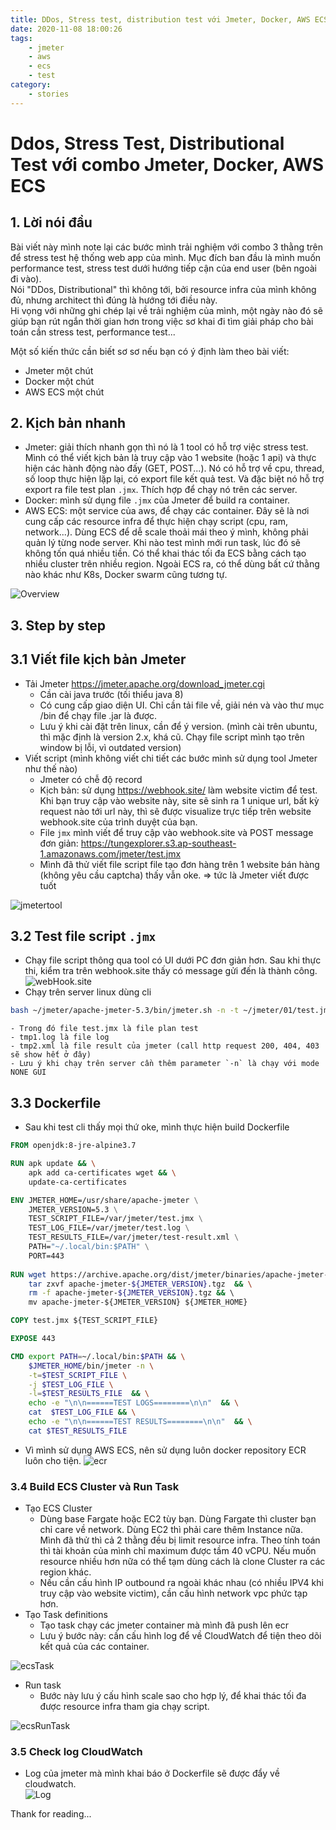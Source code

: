 ```yaml
---
title: DDos, Stress test, distribution test với Jmeter, Docker, AWS ECS
date: 2020-11-08 18:00:26
tags:
    - jmeter
    - aws
    - ecs
    - test
category: 
    - stories
---
```


# Ddos, Stress Test, Distributional Test với combo Jmeter, Docker, AWS ECS 
## 1. Lời nói đầu
Bài viết này mình note lại các bước mình trải nghiệm với combo 3 thằng trên để stress test hệ thống web app của mình. Mục đích ban đầu là mình muốn performance test, stress test dưới hướng tiếp cận của end user (bên ngoài đi vào).  
Nói "DDos, Distributional" thì không tới, bởi resource infra của mình không đủ, nhưng architect thì đúng là hướng tới điều này.     
Hi vọng với những ghi chép lại về trải nghiệm của mình, một ngày nào đó sẽ giúp bạn rút ngắn thời gian hơn trong việc sơ khai đi tìm giải pháp cho bài toán cần stress test, performance test...

Một số kiến thức cần biết sơ sơ nếu bạn có ý định làm theo bài viết:
- Jmeter một chút
- Docker một chút
- AWS ECS một chút

## 2. Kịch bản nhanh
- Jmeter: giải thích nhanh gọn thì nó là 1 tool có hỗ trợ việc stress test. Mình có thể viết kịch bản là truy cập vào 1 website (hoặc 1 api) và thực hiện các hành động nào đấy (GET, POST...). Nó có hỗ trợ về cpu, thread, số loop thực hiện lặp lại, có export file kết quả test. Và đặc biệt nó hỗ trợ export ra file test plan `.jmx`. Thích hợp để chạy nó trên các server. 
- Docker: mình sử dụng file `.jmx` của Jmeter để build ra container. 
- AWS ECS: một service của aws, để chạy các container. Đây sẽ là nơi cung cấp các resource infra để thực hiện chạy script (cpu, ram, network...). Dùng ECS để dễ scale thoải mái theo ý mình, không phải quản lý từng node server. Khi nào test mình mới run task, lúc đó sẽ không tốn quá nhiều tiền. Có thể khai thác tối đa ECS bằng cách tạo nhiều cluster trên nhiều region.
Ngoài ECS ra, có thể dùng bất cứ thằng nào khác như K8s, Docker swarm cũng tương tự. 

![Overview](https://tungexplorer.s3.ap-southeast-1.amazonaws.com/jmeter/ddos_overview.jpg)

## 3. Step by step
## 3.1 Viết file kịch bản Jmeter
- Tải Jmeter https://jmeter.apache.org/download_jmeter.cgi 
    - Cần cài java trước (tối thiểu java 8)
    - Có cung cấp giao diện UI. Chỉ cần tải file về, giải nén và vào thư mục /bin để chạy file .jar là được.
    - Lưu ý khi cài đặt trên linux, cần để ý version. (mình cài trên ubuntu, thì mặc định là version 2.x, khá cũ. Chạy file script mình tạo trên window bị lỗi, vì outdated version)
- Viết script (mình không viết chi tiết các bước mình sử dụng tool Jmeter như thế nào)
    - Jmeter có chễ độ record
    - Kịch bản: sử dụng https://webhook.site/ làm website victim để test. Khi bạn truy cập vào website này, site sẽ sinh ra 1 unique url, bất kỳ request nào tới url này, thì sẽ được visualize trực tiếp trên website webhook.site của trình duyệt của bạn. 
    - File `jmx` mình viết để truy cập vào webhook.site và POST message đơn giản: https://tungexplorer.s3.ap-southeast-1.amazonaws.com/jmeter/test.jmx 
    - Mình đã thử viết file script file tạo đơn hàng trên 1 website bán hàng (không yêu cầu captcha) thấy vẫn oke. => tức là Jmeter viết được tuốt

![jmetertool](https://tungexplorer.s3.ap-southeast-1.amazonaws.com/jmeter/jmeter_tool.JPG)

## 3.2 Test file script `.jmx`
- Chạy file script thông qua tool có UI dưới PC đơn giản hơn. Sau khi thực thi, kiểm tra trên webhook.site thấy có message gửi đến là thành công. 
![webHook.site](https://tungexplorer.s3.ap-southeast-1.amazonaws.com/jmeter/webhook.site.JPG)
- Chạy trên server linux dùng cli 
```bash
bash ~/jmeter/apache-jmeter-5.3/bin/jmeter.sh -n -t ~/jmeter/01/test.jmx -j tmp1.log -l tmp2.xml
```
    - Trong đó file test.jmx là file plan test
    - tmp1.log là file log
    - tmp2.xml là file result của jmeter (call http request 200, 404, 403 sẽ show hết ở đây)
    - Lưu ý khi chạy trên server cần thêm parameter `-n` là chạy với mode NONE GUI
## 3.3 Dockerfile
- Sau khi test cli thấy mọi thứ oke, mình thực hiện build Dockerfile    

```Dockerfile   
FROM openjdk:8-jre-alpine3.7

RUN apk update && \
    apk add ca-certificates wget && \
    update-ca-certificates

ENV JMETER_HOME=/usr/share/apache-jmeter \
    JMETER_VERSION=5.3 \
    TEST_SCRIPT_FILE=/var/jmeter/test.jmx \
    TEST_LOG_FILE=/var/jmeter/test.log \
    TEST_RESULTS_FILE=/var/jmeter/test-result.xml \
    PATH="~/.local/bin:$PATH" \
    PORT=443 
    
RUN wget https://archive.apache.org/dist/jmeter/binaries/apache-jmeter-${JMETER_VERSION}.tgz && \
    tar zxvf apache-jmeter-${JMETER_VERSION}.tgz  && \
    rm -f apache-jmeter-${JMETER_VERSION}.tgz && \ 
    mv apache-jmeter-${JMETER_VERSION} ${JMETER_HOME}

COPY test.jmx ${TEST_SCRIPT_FILE}

EXPOSE 443

CMD export PATH=~/.local/bin:$PATH && \
    $JMETER_HOME/bin/jmeter -n \
    -t=$TEST_SCRIPT_FILE \
    -j $TEST_LOG_FILE \
    -l=$TEST_RESULTS_FILE  && \
    echo -e "\n\n======TEST LOGS========\n\n"  && \
    cat  $TEST_LOG_FILE && \
    echo -e "\n\n======TEST RESULTS========\n\n"  && \
    cat $TEST_RESULTS_FILE
```

- Vì mình sử dụng AWS ECS, nên sử dụng luôn docker repository ECR luôn cho tiện. 
![ecr](https://tungexplorer.s3.ap-southeast-1.amazonaws.com/jmeter/ecr.JPG)


### 3.4 Build ECS Cluster và Run Task
- Tạo ECS Cluster
    - Dùng base Fargate hoặc EC2 tùy bạn. Dùng Fargate thì cluster bạn chỉ care về network. Dùng EC2 thì phải care thêm Instance nữa. Mình đã thử thì cả 2 thằng đều bị limit resource infra. Theo tính toán thì tài khoản của mình chỉ maximum được tầm 40 vCPU. Nếu muốn resource nhiều hơn nữa có thể tạm dùng cách là clone Cluster ra các region khác. 
    - Nếu cần cấu hình IP outbound ra ngoài khác nhau (có nhiều IPV4 khi truy cập vào website victim), cần cấu hình network vpc phức tạp hơn. 
- Tạo Task definitions 
    - Tạo task chạy các jmeter container mà mình đã push lên ecr 
    - Lưu ý bước này: cần cấu hình log để về CloudWatch để tiện theo dõi kết quả của các container. 

![ecsTask](https://tungexplorer.s3.ap-southeast-1.amazonaws.com/jmeter/ecs_task.JPG)

- Run task
    - Bước này lưu ý cấu hình scale sao cho hợp lý, để khai thác tối đa được resource infra tham gia chạy script. 

![ecsRunTask](https://tungexplorer.s3.ap-southeast-1.amazonaws.com/jmeter/ecs_run_task.JPG)

### 3.5 Check log CloudWatch
- Log của jmeter mà mình khai báo ở Dockerfile sẽ được đẩy về cloudwatch.   
![Log](https://tungexplorer.s3.ap-southeast-1.amazonaws.com/jmeter/cloudwatch.JPG)

Thank for reading...

